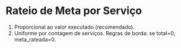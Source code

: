 # Rateio de Meta por Serviço
1) Proporcional ao valor executado (recomendado).
2) Uniforme por contagem de serviços.
Regras de borda: se total=0, meta_rateada=0.
